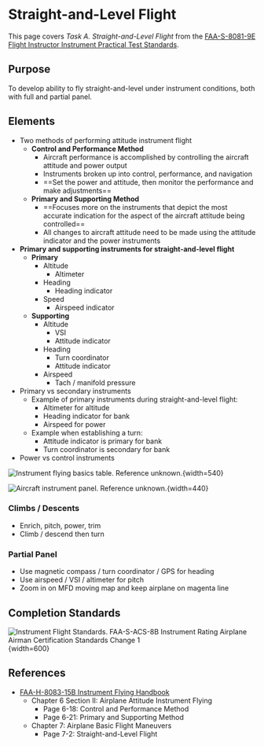 # Straight-and-Level Flight

This page covers *Task A. Straight-and-Level Flight* from the [FAA-S-8081-9E Flight Instructor Instrument Practical Test Standards](https://www.faa.gov/training_testing/testing/acs/cfi_instrument_pts_9.pdf).

## Purpose

To develop ability to fly straight-and-level under instrument conditions, both with full and partial panel.

## Elements

* Two methods of performing attitude instrument flight
  * **Control and Performance Method**
    * Aircraft performance is accomplished by controlling the aircraft attitude and power output
    * Instruments broken up into control, performance, and navigation
    * ==Set the power and attitude, then monitor the performance and make adjustments==
  * **Primary and Supporting Method**
    * ==Focuses more on the instruments that depict the most accurate indication for the aspect of the aircraft attitude being controlled==
    * All changes to aircraft attitude need to be made using the attitude indicator and the power instruments
* **Primary and supporting instruments for straight-and-level flight**
  * **Primary**
    * Altitude
      * Altimeter
    * Heading
      * Heading indicator
    * Speed
      * Airspeed indicator
  * **Supporting**
    * Altitude
      * VSI
      * Attitude indicator
    * Heading
      * Turn coordinator
      * Attitude indicator
    * Airspeed
      * Tach / manifold pressure
* Primary vs secondary instruments
  * Example of primary instruments during straight-and-level flight:
    * Altimeter for altitude
    * Heading indicator for bank
    * Airspeed for power
  * Example when establishing a turn:
    * Attitude indicator is primary for bank
    * Turn coordinator is secondary for bank
* Power vs control instruments

![Instrument flying basics table. Reference unknown.](/img/instrument-flying-basics-table.png){width=540}

![Aircraft instrument panel. Reference unknown.](/img/instrument-flying-basics-1.png){width=440}

### Climbs / Descents

* Enrich, pitch, power, trim
* Climb / descend then turn

### Partial Panel

* Use magnetic compass / turn coordinator / GPS for heading
* Use airspeed / VSI / altimeter for pitch
* Zoom in on MFD moving map and keep airplane on magenta line

## Completion Standards

![Instrument Flight Standards. [FAA-S-ACS-8B Instrument Rating Airplane Airman Certification Standards Change 1](https://www.faa.gov/sites/faa.gov/files/training_testing/testing/acs/instrument_rating_acs_change_1.pdf)](/img/instrument-acs/instrument-acs-iv-a-instrument-flight.png){width=600}

## References

* [FAA-H-8083-15B Instrument Flying Handbook](https://www.faa.gov/sites/faa.gov/files/regulations_policies/handbooks_manuals/aviation/FAA-H-8083-15B.pdf)
  * Chapter 6 Section II: Airplane Attitude Instrument Flying
    * Page 6-18: Control and Performance Method
    * Page 6-21: Primary and Supporting Method
  * Chapter 7: Airplane Basic Flight Maneuvers
    * Page 7-2: Straight-and-Level Flight